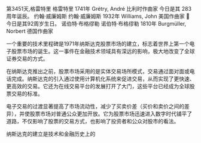 第3451天,格雷特里
格雷特里 1741年
Grétry, André 比利时作曲家
今日是其 283 周年诞辰。
约翰·威廉姆斯
约翰·威廉姆斯 1932年
Williams, John 美国作曲家
🎂 今日是其92周岁生日。
诺伯特·布格缪勒
诺伯特·布格缪勒 1810年
Burgmüller, Norbert 德国作曲家


一个重要的技术里程碑是1971年纳斯达克股票市场的建立，标志着世界上第一个电子股票市场的诞生。这一事件在金融技术领域具有深远的影响，极大地改变了全球证券交易的方式。

在纳斯达克推出之前，股票市场采用的是实体交易场所模式，交易通过面对面或电话完成。纳斯达克的引入通过使用计算机化系统来促进交易，从而实现了更快速、更高效的交易。它还为在线交易平台的发展打开了大门，这些平台已经成为全球股票交易的标准。

电子交易的过渡显著提高了市场流动性，减少了买卖价差（买价和卖价之间的差异），并使股票市场对普通公众更加开放。它为股票市场迅速进入数字时代铺平了道路，不仅影响了股票的交易方式，也影响了投资者和公众对股市的看法。

纳斯达克的建立是技术和金融历史上的